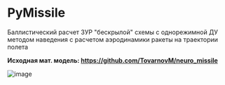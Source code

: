 # PyMissile

Баллистический расчет ЗУР "бескрылой" схемы с однорежимной ДУ методом наведения с расчетом аэродинамики ракеты на траектории полета

**Исходная мат. модель: https://github.com/TovarnovM/neuro_missile**

![image](https://user-images.githubusercontent.com/70746078/117541848-86159180-b01e-11eb-8d95-b1e8c5557efc.png)
